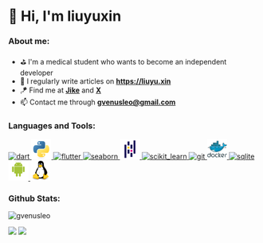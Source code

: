 <h1>👋 Hi, I'm liuyuxin</h1>
<h3>About me:</h3>
<ul>
  <li>⛳ I'm a medical student who wants to become an independent developer</li>
  <li>📝 I regularly write articles on <a href="https://liuyu.xin" target="_blank"><strong>https://liuyu.xin</strong></a></li>
  <li>🪁 Find me at <a href="https://m.okjike.com/users/561f7160-d58c-4156-ab66-a103c9955e52" target="_blank"><strong>Jike</strong></a> and <a href="https://x.com/liuyu_xin" target="_blank"><strong>X</strong></a></li>
  <li>📫 Contact me through <a href="mailto:gvenusleo@gmail.com"><strong>gvenusleo@gmail.com</strong></a></li>
</ul>
<h3>Languages and Tools:</h3>
<p>
  <a href="https://dart.dev" target="_blank" rel="noreferrer"> <img src="https://www.vectorlogo.zone/logos/dartlang/dartlang-icon.svg" alt="dart" width="40" height="40"/> </a>
  <a href="https://www.python.org" target="_blank" rel="noreferrer"> <img src="https://raw.githubusercontent.com/devicons/devicon/master/icons/python/python-original.svg" alt="python" width="40" height="40"/> </a>
  <a href="https://flutter.dev" target="_blank" rel="noreferrer"> <img src="https://www.vectorlogo.zone/logos/flutterio/flutterio-icon.svg" alt="flutter" width="40" height="40"/> </a>
  <a href="https://seaborn.pydata.org/" target="_blank" rel="noreferrer"> <img src="https://seaborn.pydata.org/_images/logo-mark-lightbg.svg" alt="seaborn" width="40" height="40"/> </a> 
  <a href="https://pandas.pydata.org/" target="_blank" rel="noreferrer"> <img src="https://raw.githubusercontent.com/devicons/devicon/2ae2a900d2f041da66e950e4d48052658d850630/icons/pandas/pandas-original.svg" alt="pandas" width="40" height="40"/> </a>
  <a href="https://scikit-learn.org/" target="_blank" rel="noreferrer"> <img src="https://upload.wikimedia.org/wikipedia/commons/0/05/Scikit_learn_logo_small.svg" alt="scikit_learn" width="40" height="40"/> </a> 
  <a href="https://git-scm.com/" target="_blank" rel="noreferrer"> <img src="https://www.vectorlogo.zone/logos/git-scm/git-scm-icon.svg" alt="git" width="40" height="40"/> </a> 
  <a href="https://www.docker.com/" target="_blank" rel="noreferrer"> <img src="https://raw.githubusercontent.com/devicons/devicon/master/icons/docker/docker-original-wordmark.svg" alt="docker" width="40" height="40"/> </a> 
  <a href="https://www.sqlite.org/" target="_blank" rel="noreferrer"> <img src="https://www.vectorlogo.zone/logos/sqlite/sqlite-icon.svg" alt="sqlite" width="40" height="40"/> </a>
  <a href="https://developer.android.com" target="_blank" rel="noreferrer"> <img src="https://raw.githubusercontent.com/devicons/devicon/master/icons/android/android-original-wordmark.svg" alt="android" width="40" height="40"/> </a>
  <a href="https://www.linux.org/" target="_blank" rel="noreferrer"> <img src="https://raw.githubusercontent.com/devicons/devicon/master/icons/linux/linux-original.svg" alt="linux" width="40" height="40"/> </a>
</p>
<h3>Github Stats:</h3>
<p><img src="https://github-profile-summary-cards.vercel.app/api/cards/profile-details?username=gvenusleo&theme=github" alt="gvenusleo" /></p>
<p>
  <img src="http://github-profile-summary-cards.vercel.app/api/cards/stats?username=gvenusleo&theme=github"/>
  <img src="http://github-profile-summary-cards.vercel.app/api/cards/productive-time?username=gvenusleo&theme=github&utcOffset=8"/>
</p>
